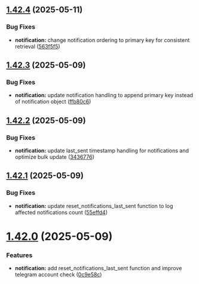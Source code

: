 ## [1.42.4](https://github.com/ghorbani-mohammad/Crypto-Assets-Monitoring/compare/v1.42.3...v1.42.4) (2025-05-11)


### Bug Fixes

* **notification:** change notification ordering to primary key for consistent retrieval ([563f5f5](https://github.com/ghorbani-mohammad/Crypto-Assets-Monitoring/commit/563f5f5ae82a7e468707479205bbed28ba398ef7))



## [1.42.3](https://github.com/ghorbani-mohammad/Crypto-Assets-Monitoring/compare/v1.42.2...v1.42.3) (2025-05-09)


### Bug Fixes

* **notification:** update notification handling to append primary key instead of notification object ([ffb80c6](https://github.com/ghorbani-mohammad/Crypto-Assets-Monitoring/commit/ffb80c6c98552d908f29d54d93c498bc74e221f9))



## [1.42.2](https://github.com/ghorbani-mohammad/Crypto-Assets-Monitoring/compare/v1.42.1...v1.42.2) (2025-05-09)


### Bug Fixes

* **notification:** update last_sent timestamp handling for notifications and optimize bulk update ([3436776](https://github.com/ghorbani-mohammad/Crypto-Assets-Monitoring/commit/343677652fba4aaef919bb397837f12cb8ff9c34))



## [1.42.1](https://github.com/ghorbani-mohammad/Crypto-Assets-Monitoring/compare/v1.42.0...v1.42.1) (2025-05-09)


### Bug Fixes

* **notification:** update reset_notifications_last_sent function to log affected notifications count ([55effd4](https://github.com/ghorbani-mohammad/Crypto-Assets-Monitoring/commit/55effd4495e24d54b64472d8ec3b050be2fa893e))



# [1.42.0](https://github.com/ghorbani-mohammad/Crypto-Assets-Monitoring/compare/v1.41.3...v1.42.0) (2025-05-09)


### Features

* **notification:** add reset_notifications_last_sent function and improve telegram account check ([0c9e58c](https://github.com/ghorbani-mohammad/Crypto-Assets-Monitoring/commit/0c9e58caa1355656fffaf12b46f491cc479b0011))




